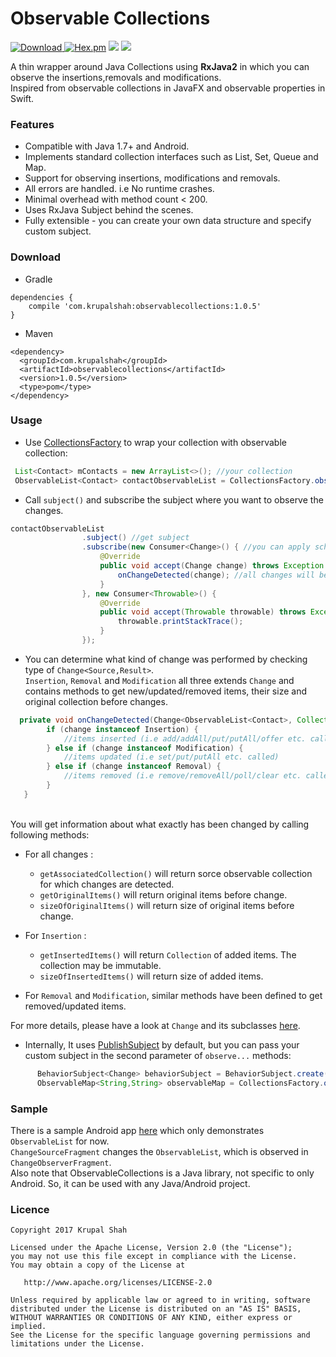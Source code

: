 # Observable Collections
 [ ![Download](https://api.bintray.com/packages/krupalshah55/ObservableCollections/observablecollections/images/download.svg) ](https://bintray.com/krupalshah55/ObservableCollections/observablecollections/_latestVersion)
 [![Hex.pm](https://img.shields.io/hexpm/l/plug.svg)](https://github.com/krupalshah/ObservableCollections/blob/master/LICENSE)
<a href="http://www.methodscount.com/?lib=com.krupalshah%3Aobservablecollections%3A1.0.5"><img src="https://img.shields.io/badge/Methods count-core: 178 | deps: 10295-e91e63.svg"/></a>
<a href="http://www.methodscount.com/?lib=com.krupalshah%3Aobservablecollections%3A1.0.5"><img src="https://img.shields.io/badge/Size-18 KB-e91e63.svg"/></a>

A thin wrapper around Java Collections using **RxJava2** in which you can observe the insertions,removals and modifications.<br/>Inspired from observable collections in JavaFX and observable properties in Swift.<br/>

### Features

* Compatible with Java 1.7+ and Android.
* Implements standard collection interfaces such as List, Set, Queue and Map.
* Support for observing insertions, modifications and removals.
* All errors are handled. i.e No runtime crashes.
* Minimal overhead with method count < 200.
* Uses RxJava Subject behind the scenes.
* Fully extensible - you can create your own data structure and specify custom subject.

### Download
* Gradle
```
dependencies {
    compile 'com.krupalshah:observablecollections:1.0.5'
}
```

* Maven
```
<dependency>
  <groupId>com.krupalshah</groupId>
  <artifactId>observablecollections</artifactId>
  <version>1.0.5</version>
  <type>pom</type>
</dependency>
```

### Usage

* Use [CollectionsFactory](https://github.com/krupalshah/ObservableCollections/blob/master/lib/src/main/java/com/krupalshah/observablecollections/CollectionsFactory.java) to wrap your collection with observable collection:

```java
 List<Contact> mContacts = new ArrayList<>(); //your collection
 ObservableList<Contact> contactObservableList = CollectionsFactory.observableList(mContacts); //pass in observable... method
```

* Call `subject()` and subscribe the subject where you want to observe the changes.

```java
contactObservableList
                .subject() //get subject
                .subscribe(new Consumer<Change>() { //you can apply schedulers if you want
                    @Override
                    public void accept(Change change) throws Exception {
                        onChangeDetected(change); //all changes will be received here
                    }
                }, new Consumer<Throwable>() {
                    @Override
                    public void accept(Throwable throwable) throws Exception {
                        throwable.printStackTrace();
                    }
                });
```

* You can determine what kind of change was performed by checking type of `Change<Source,Result>`.<br/>
`Insertion`, `Removal` and `Modification` all three extends `Change` and contains methods to get new/updated/removed items, their size and original collection before changes.

```java
  private void onChangeDetected(Change<ObservableList<Contact>, Collection<Contact>> change) {
        if (change instanceof Insertion) {
            //items inserted (i.e add/addAll/put/putAll/offer etc. called)
        } else if (change instanceof Modification) {
            //items updated (i.e set/put/putAll etc. called)
        } else if (change instanceof Removal) {
            //items removed (i.e remove/removeAll/poll/clear etc. called)
        }
   }
```
<br/>You will get information about what exactly has been changed by calling following methods:
* For all changes : 
  * `getAssociatedCollection()` will return sorce observable collection for which changes are detected.
  * `getOriginalItems()` will return original items before change.
  * `sizeOfOriginalItems()` will return size of original items before change.
* For `Insertion` : 
  * `getInsertedItems()` will return `Collection` of added items. The collection may be immutable.
  * `sizeOfInsertedItems()` will return size of added items.

* For `Removal` and `Modification`, similar methods have been defined to get removed/updated items.

For more details, please have a look at `Change` and its subclasses [here](https://github.com/krupalshah/ObservableCollections/tree/master/lib/src/main/java/com/krupalshah/observablecollections/change).

* Internally, It uses [PublishSubject](http://reactivex.io/RxJava/javadoc/rx/subjects/PublishSubject.html) by default, but you can pass your custom subject in the second parameter of `observe...` methods:

```java
      BehaviorSubject<Change> behaviorSubject = BehaviorSubject.create();
      ObservableMap<String,String> observableMap = CollectionsFactory.observableMap(new ArrayMap<String, String>(), behaviorSubject);
```

### Sample
There is a sample Android app [here](https://github.com/krupalshah/ObservableCollections/tree/master/app) which only demonstrates `ObservableList` for now.<br/>`ChangeSourceFragment` changes the `ObservableList`, which is observed in `ChangeObserverFragment`.<br/>Also note that ObservableCollections is a Java library, not specific to only Android. So, it can be used with any Java/Android project.


### Licence
```
Copyright 2017 Krupal Shah

Licensed under the Apache License, Version 2.0 (the "License");
you may not use this file except in compliance with the License.
You may obtain a copy of the License at

   http://www.apache.org/licenses/LICENSE-2.0

Unless required by applicable law or agreed to in writing, software
distributed under the License is distributed on an "AS IS" BASIS,
WITHOUT WARRANTIES OR CONDITIONS OF ANY KIND, either express or implied.
See the License for the specific language governing permissions and
limitations under the License.
```

